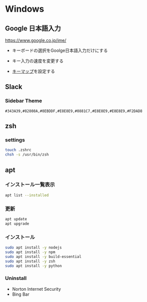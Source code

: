 # Windows

## Google 日本語入力

<https://www.google.co.jp/ime/>

- キーボードの選択をGoolge日本語入力だけにする
- キー入力の速度を変更する

- [キーマップ](./keymap.txt)を設定する

## Slack

### Sidebar Theme

```
#343A39,#82808A,#8EBDDF,#E8E8E9,#0881C7,#E8E8E9,#E8E8E9,#F2DAD8
```

## zsh

### settings

```sh
touch .zshrc
chsh -s /usr/bin/zsh
```

## apt

### インストール一覧表示

```sh
apt list --installed
```

### 更新

```sh
apt update
apt upgrade
```

### インストール

```sh
sudo apt install -y nodejs
sudo apt install -y npm
sudo apt install -y build-essential
sudo apt install -y zsh
sudo apt install -y python
```

### Uninstall

- Norton Internet Security
- Bing Bar